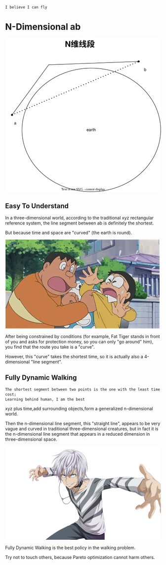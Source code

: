     I believe I can fly

# N-Dimensional ab

![image](ab.svg)

## Easy To Understand

In a three-dimensional world, according to the traditional xyz rectangular reference system, the line segment between ab is definitely the shortest.

But because time and space are "curved" (the earth is round).

![image](ab.jpeg)

After being constrained by conditions (for example, Fat Tiger stands in front of you and asks for protection money, so you can only "go around" him), you find that the route you take is a "curve".

However, this "curve" takes the shortest time, so it is actually also a 4-dimensional "line segment".

## Fully Dynamic Walking

    The shortest segment between two points is the one with the least time cost; 
    Learning behind human, I am the best

xyz plus time,add surrounding objects,form a generalized n-dimensional world.

Then the n-dimensional line segment, this "straight line", appears to be very vague and curved in traditional three-dimensional creatures, but in fact it is the n-dimensional line segment that appears in a reduced dimension in three-dimensional space.

![image](Accelerator.png)

Fully Dynamic Walking is the best policy in the walking problem.

Try not to touch others, because Pareto optimization cannot harm others.
